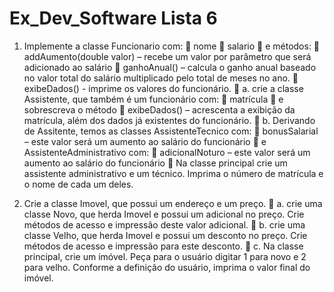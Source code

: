 # Ex_Dev_Software Lista 6


1) Implemente a classe Funcionario com:
 nome
 salario
 e métodos:
 addAumento(double valor) – recebe um valor por parâmetro que será adicionado ao salário
 ganhoAnual() – calcula o ganho anual baseado no valor total do salário multiplicado pelo total de
meses no ano.
 exibeDados() - imprime os valores do funcionário.
 a. crie a classe Assistente, que também é um funcionário com:
 matrícula
 e sobrescreva o método
 exibeDados() – acrescenta a exibição da matrícula, além dos dados já existentes do funcionário.
 b. Derivando de Assitente, temos as classes AssistenteTecnico com:
 bonusSalarial – este valor será um aumento ao salário do funcionário
 e AssistenteAdministrativo com:
 adicionalNoturo – este valor será um aumento ao salário do funcionário
 Na classe principal crie um assistente administrativo e um técnico. Imprima o número de
matrícula e o nome de cada um deles.



2) Crie a classe Imovel, que possui um endereço e um preço.
 a. crie uma classe Novo, que herda Imovel e possui um adicional no preço. Crie métodos de acesso e
impressão deste valor adicional.
 b. crie uma classe Velho, que herda Imovel e possui um desconto no preço. Crie métodos de acesso
e impressão para este desconto.
 c. Na classe principal, crie um imóvel. Peça para o usuário digitar 1 para novo e 2 para velho.
Conforme a definição do usuário, imprima o valor final do imóvel.
